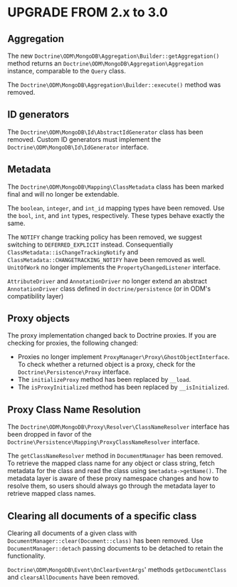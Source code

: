 # UPGRADE FROM 2.x to 3.0

## Aggregation

The new `Doctrine\ODM\MongoDB\Aggregation\Builder::getAggregation()` method
returns an `Doctrine\ODM\MongoDB\Aggregation\Aggregation` instance, comparable
to the `Query` class.

The `Doctrine\ODM\MongoDB\Aggregation\Builder::execute()` method was removed.

## ID generators

The `Doctrine\ODM\MongoDB\Id\AbstractIdGenerator` class has been removed. Custom
ID generators must implement the `Doctrine\ODM\MongoDB\Id\IdGenerator`
interface.

## Metadata
The `Doctrine\ODM\MongoDB\Mapping\ClassMetadata` class has been marked final and
will no longer be extendable.

The `boolean`, `integer`, and `int_id` mapping types have been removed. Use the
`bool`, `int`, and `int` types, respectively. These types behave exactly the
same.

The `NOTIFY` change tracking policy has been removed, we suggest switching to
`DEFERRED_EXPLICIT` instead. Consequentially `ClassMetadata::isChangeTrackingNotify` 
and `ClassMetadata::CHANGETRACKING_NOTIFY` have been removed as well. `UnitOfWork`
no longer implements the `PropertyChangedListener` interface.

`AttributeDriver` and `AnnotationDriver` no longer extend an abstract 
`AnnotationDriver` class defined in `doctrine/persistence` (or in ODM's 
compatibility layer)

## Proxy objects

The proxy implementation changed back to Doctrine proxies.
If you are checking for proxies, the following changed:
* Proxies no longer implement `ProxyManager\Proxy\GhostObjectInterface`.
  To check whether a returned object is a proxy, check for the
  `Doctrine\Persistence\Proxy` interface.
* The `initializeProxy` method has been replaced by `__load`.
* The `isProxyInitialized` method has been replaced by `__isInitialized`.

## Proxy Class Name Resolution

The `Doctrine\ODM\MongoDB\Proxy\Resolver\ClassNameResolver` interface has been
dropped in favor of the `Doctrine\Persistence\Mapping\ProxyClassNameResolver`
interface.

The `getClassNameResolver` method in `DocumentManager` has been removed. To
retrieve the mapped class name for any object or class string,  fetch metadata
for the class and read the class using `$metadata->getName()`. The metadata
layer is aware of these proxy namespace changes and how to resolve them, so
users should always go through the metadata layer to retrieve mapped class
names.

## Clearing all documents of a specific class

Clearing all documents of a given class with `DocumentManager::clear(Document::class)`
has been removed. Use `DocumentManager::detach` passing documents to be detached
to retain the functionality.

`Doctrine\ODM\MongoDB\Event\OnClearEventArgs`' methods `getDocumentClass` and 
`clearsAllDocuments` have been removed.
